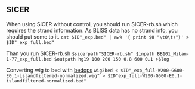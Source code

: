 ## SICER

When using SICER without control, you should run SICER-rb.sh which requires the strand information. As BLISS data has no strand info, you should put some to it.
`cat $ID"_exp.bed" | awk '{ print $0 "\t0\t+"}' > $ID"_exp_full.bed"`

Than you run SICER-rb.sh
`$sicerpath"SICER-rb.sh" $inpath BB101_Milan-1-77_exp_full.bed $outpath hg19 100 200 150 0.8 600 0.1 >$log`

Converting wig to bed with [bedops](https://bedops.readthedocs.io/en/latest/)
`wig2bed < $ID"_exp_full-W200-G600-E0.1-islandfiltered-normalized.wig" > $ID"exp_full-W200-G600-E0.1-islandfiltered-normalized.bed"`
